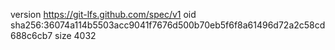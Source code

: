 version https://git-lfs.github.com/spec/v1
oid sha256:36074a114b5503acc9041f7676d500b70eb5f6f8a61496d72a2c58cd688c6cb7
size 4032
